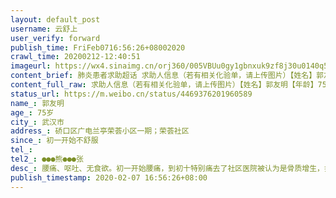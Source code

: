 ```yaml
---
layout: default_post
username: 云舒上
user_verify: forward
publish_time: FriFeb0716:56:26+08002020
crawl_time: 20200212-12:40:51
imageurl: https://wx4.sinaimg.cn/orj360/005VBUu0gy1gbnxuk9zf8j30u0140q5d.jpg,https://wx2.sinaimg.cn/orj360/005VBUu0gy1gbnxukreiej31400u076p.jpg,https://wx1.sinaimg.cn/orj360/005VBUu0gy1gbnxul94d5j31400u0ju7.jpg,https://wx4.sinaimg.cn/orj360/005VBUu0gy1gbnxulovbyj31400u0ad6.jpg
content_brief: 肺炎患者求助超话 求助人信息（若有相关化验单，请上传图片）【姓名】郭友明【年龄】75岁【所在城市】武汉市【所在小区、社区】硚口区广电兰亭荣荟小区一期 ；荣荟社区【患病时间】初一开始不舒服【其他紧急联系人】●●● 熊●●● 张【病情描述】 腰痛、呕吐、无食欲。初一开 ...全文
content_full_raw: 求助人信息（若有相关化验单，请上传图片）【姓名】郭友明【年龄】75岁【所在城市】武汉市【所在小区、社区】硚口区广电兰亭荣荟小区一期；荣荟社区【患病时间】初一开始不舒服【其他紧急联系人】●●●熊●●●张【病情描述】腰痛、呕吐、无食欲。初一开始腰痛，到初十特别痛去了社区医院被认为是骨质增生，打了两天点滴，没有好转。吃了几天止痛药没有用，伴有呕吐无食欲上厕所频繁。2.5号洗完澡后浑身发冷，呕吐。没有体温计，摸额头正常。2.7号上午在武汉市第一医院急诊科看，去做了ct结果诊断出有结石且双肺有感染。医院没有开任何药物或者治疗，就让回家上报社区。打了半天社区电话，结果就只登记上报就没管了。现在老人主要是腰疼的非常非常厉害，睡不好吃不下呕吐，疼到直哭！肺炎的症状没有什么表现。腰痛折磨快半个月了，医院不收治因为疑似新冠肺炎不开药！社区没有帮忙！只能看着老人在家中受苦！！家里还有一位79岁的老人做过支架手术共同生活在一起风险也很大！！希望得到救治！！🙏🙏🙏因为是帮朋友转发的，这个老人是朋友的家家（外婆），所以有两层水印，但是事情绝对是真实的
status_url: https://m.weibo.cn/status/4469376201960589
name_: 郭友明
age_: 75岁
city_: 武汉市
address_: 硚口区广电兰亭荣荟小区一期；荣荟社区
since_: 初一开始不舒服
tel_: 
tel2_: ●●●熊●●●张
desc_: 腰痛、呕吐、无食欲。初一开始腰痛，到初十特别痛去了社区医院被认为是骨质增生，打了两天点滴，没有好转。吃了几天止痛药没有用，伴有呕吐无食欲上厕所频繁。2.5号洗完澡后浑身发冷，呕吐。没有体温计，摸额头正常。2.7号上午在武汉市第一医院急诊科看，去做了ct结果诊断出有结石且双肺有感染。医院没有开任何药物或者治疗，就让回家上报社区。打了半天社区电话，结果就只登记上报就没管了。现在老人主要是腰疼的非常非常厉害，睡不好吃不下呕吐，疼到直哭！肺炎的症状没有什么表现。腰痛折磨快半个月了，医院不收治因为疑似新冠肺炎不开药！社区没有帮忙！只能看着老人在家中受苦！！家里还有一位79岁的老人做过支架手术共同生活在一起风险也很大！！希望得到救治！！🙏🙏🙏因为是帮朋友转发的，这个老人是朋友的家家（外婆），所以有两层水印，但是事情绝对是真实的
publish_timestamp: 2020-02-07 16:56:26+08:00
---
```

